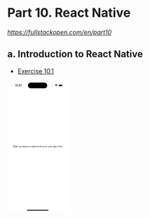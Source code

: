 # Part 10. React Native

_https://fullstackopen.com/en/part10_

## a. Introduction to React Native

- [Exercise 10.1](https://github.com/patchamama/fullstackopen-part10-React-Native/commit/a4681518ce4e7942c8202c974d72f8c6cccf0766) 


<img src="./doc/images/ios_exercise_10.1.png" alt="ios_exercise10.1" style="height: 300px; width: auto;">